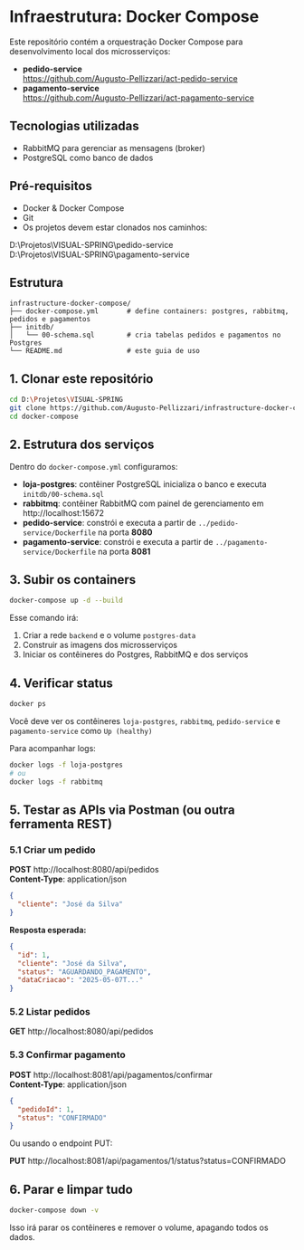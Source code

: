 # Infraestrutura: Docker Compose

Este repositório contém a orquestração Docker Compose para desenvolvimento local dos microsserviços:

- **pedido-service**  
  https://github.com/Augusto-Pellizzari/act-pedido-service  
- **pagamento-service**  
  https://github.com/Augusto-Pellizzari/act-pagamento-service  

## Tecnologias utilizadas

- RabbitMQ para gerenciar as mensagens (broker)  
- PostgreSQL como banco de dados  

## Pré-requisitos

- Docker & Docker Compose  
- Git  
- Os projetos devem estar clonados nos caminhos:

D:\Projetos\VISUAL-SPRING\pedido-service  
D:\Projetos\VISUAL-SPRING\pagamento-service  

## Estrutura

```
infrastructure-docker-compose/
├── docker-compose.yml       # define containers: postgres, rabbitmq, pedidos e pagamentos
├── initdb/
│   └── 00-schema.sql        # cria tabelas pedidos e pagamentos no Postgres
└── README.md                # este guia de uso
```

## 1. Clonar este repositório

```bash
cd D:\Projetos\VISUAL-SPRING
git clone https://github.com/Augusto-Pellizzari/infrastructure-docker-compose.git docker-compose
cd docker-compose
```

## 2. Estrutura dos serviços

Dentro do `docker-compose.yml` configuramos:

- **loja-postgres**: contêiner PostgreSQL inicializa o banco e executa `initdb/00-schema.sql`  
- **rabbitmq**: contêiner RabbitMQ com painel de gerenciamento em http://localhost:15672  
- **pedido-service**: constrói e executa a partir de `../pedido-service/Dockerfile` na porta **8080**  
- **pagamento-service**: constrói e executa a partir de `../pagamento-service/Dockerfile` na porta **8081**

## 3. Subir os containers

```bash
docker-compose up -d --build
```

Esse comando irá:

1. Criar a rede `backend` e o volume `postgres-data`  
2. Construir as imagens dos microsserviços  
3. Iniciar os contêineres do Postgres, RabbitMQ e dos serviços

## 4. Verificar status

```bash
docker ps
```

Você deve ver os contêineres `loja-postgres`, `rabbitmq`, `pedido-service` e `pagamento-service` como `Up (healthy)`

Para acompanhar logs:

```bash
docker logs -f loja-postgres
# ou
docker logs -f rabbitmq
```

## 5. Testar as APIs via Postman (ou outra ferramenta REST)

### 5.1 Criar um pedido

**POST** http://localhost:8080/api/pedidos  
**Content-Type**: application/json

```json
{
  "cliente": "José da Silva"
}
```

**Resposta esperada:**

```json
{
  "id": 1,
  "cliente": "José da Silva",
  "status": "AGUARDANDO_PAGAMENTO",
  "dataCriacao": "2025-05-07T..."
}
```

### 5.2 Listar pedidos

**GET** http://localhost:8080/api/pedidos

### 5.3 Confirmar pagamento

**POST** http://localhost:8081/api/pagamentos/confirmar  
**Content-Type**: application/json

```json
{
  "pedidoId": 1,
  "status": "CONFIRMADO"
}
```

Ou usando o endpoint PUT:

**PUT** http://localhost:8081/api/pagamentos/1/status?status=CONFIRMADO

## 6. Parar e limpar tudo

```bash
docker-compose down -v
```

Isso irá parar os contêineres e remover o volume, apagando todos os dados.
